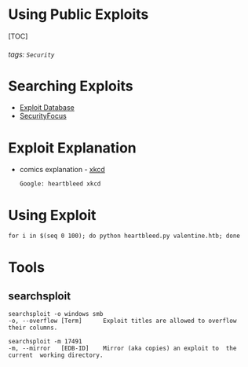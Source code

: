 # Using Public Exploits
[TOC]
###### tags: `Security`

# Searching Exploits
- [Exploit Database](https://www.exploit-db.com)
- [SecurityFocus](https://www.securityfocus.com/vulnerabilities)

# Exploit Explanation
* comics explanation - [xkcd](https://xkcd.com/)
    ```
    Google: heartbleed xkcd
    ```
 
# Using Exploit
```
for i in $(seq 0 100); do python heartbleed.py valentine.htb; done
```

# Tools
## searchsploit
```
searchsploit -o windows smb
-o, --overflow [Term]      Exploit titles are allowed to overflow their columns.
```

```
searchsploit -m 17491
-m, --mirror   [EDB-ID]    Mirror (aka copies) an exploit to  the  current  working directory.
```
